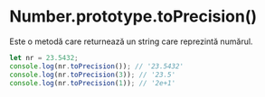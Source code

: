 # Number.prototype.toPrecision()

Este o metodă care returnează un string care reprezintă numărul.

```javascript
let nr = 23.5432;
console.log(nr.toPrecision()); // '23.5432'
console.log(nr.toPrecision(3)); // '23.5'
console.log(nr.toPrecision(1)); // '2e+1'
```
